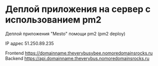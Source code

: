 # Деплой приложения на сервер с использованием pm2

Деплой приложения "Mesto" помощи pm2 (pm2 deploy)

IP адрес 51.250.89.235

Frontend https://domainname.theverybusybee.nomoredomainsrocks.ru
Backend https://api.domainname.theverybus.nomoredomainsrocks.ru

